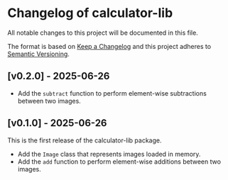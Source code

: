 # Changelog of calculator-lib

All notable changes to this project will be documented in this file.

The format is based on [Keep a Changelog](http://keepachangelog.com/en/1.0.0/)
and this project adheres to [Semantic Versioning](http://semver.org/spec/v2.0.0.html).

## [v0.2.0] - 2025-06-26

- Add the `subtract` function to perform element-wise subtractions between two images.

## [v0.1.0] - 2025-06-26

This is the first release of the calculator-lib package.

- Add the `Image` class that represents images loaded in memory.
- Add the `add` function to perform element-wise additions between two images.
